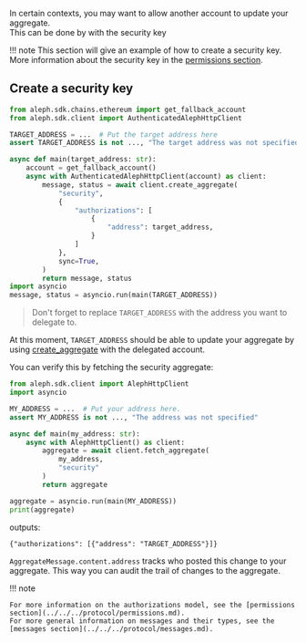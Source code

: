 In certain contexts, you may want to allow another account to update your aggregate. </br>
This can be done by with the security key

!!! note
    This section will give an example of how to create a security key.
    <br>More information about the security key in the [permissions section](../../../protocol/permissions.md#the-security-aggregate).

## Create a security key

```py
from aleph.sdk.chains.ethereum import get_fallback_account
from aleph.sdk.client import AuthenticatedAlephHttpClient

TARGET_ADDRESS = ...  # Put the target address here
assert TARGET_ADDRESS is not ..., "The target address was not specified"

async def main(target_address: str):
    account = get_fallback_account()
    async with AuthenticatedAlephHttpClient(account) as client:
        message, status = await client.create_aggregate(
            "security",
            {
                "authorizations": [
                    {
                        "address": target_address,
                    }
                ]
            },
            sync=True,
        )
        return message, status
import asyncio
message, status = asyncio.run(main(TARGET_ADDRESS))
```

> Don't forget to replace `TARGET_ADDRESS` with the address you want to delegate to.

At this moment, `TARGET_ADDRESS` should be able to update your aggregate by using [create_aggregate](./create.md) with the delegated account.

You can verify this by fetching the security aggregate:

```py
from aleph.sdk.client import AlephHttpClient
import asyncio

MY_ADDRESS = ...  # Put your address here.
assert MY_ADDRESS is not ..., "The address was not specified"

async def main(my_address: str):
    async with AlephHttpClient() as client:
        aggregate = await client.fetch_aggregate(
            my_address,
            "security"
        )
        return aggregate

aggregate = asyncio.run(main(MY_ADDRESS))
print(aggregate)
```

outputs:

```
{"authorizations": [{"address": "TARGET_ADDRESS"}]}

```

`AggregateMessage.content.address` tracks who posted this change to your aggregate.
This way you can audit the trail of changes to the aggregate.

!!! note

    For more information on the authorizations model, see the [permissions section](../../../protocol/permissions.md).
    For more general information on messages and their types, see the [messages section](../../../protocol/messages.md).
